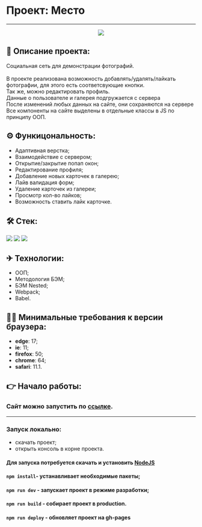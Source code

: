 # Проект: Место
------
<div align="center">
<img  src="https://i.ibb.co/7rFQM7x/localhost-8080-1.png" align="center">
</div>


## 📖 Описание проекта:
Социальная сеть для демонстрации фотографий.<br><br>
В проекте реализована возможность добавлять/удалять/лайкать фотографии, для этого есть соответсвующие кнопки.<br>
Так же, можно редактировать профиль.<br>
Данные о пользователе и галерея подгружается с сервера<br>
После изменений любых данных на сайте, они сохраняются на сервере<br>
Все компоненты на сайте выделены в отдельные классы в JS по принципу ООП.<br>

## ⚙ Функицональность:
* Адаптивная верстка;
* Взаимодействие с сервером;
* Открытие/закрытие попап окон;
* Редактирование профиля;
* Добавление новых карточек в галерею;
* Лайв валидация форм;
* Удаление карточек из галереи;
* Просмотр кол-во лайков;
* Возможность ставить лайк карточке.

## 🛠 Стек:
<p>
  <img src="https://img.shields.io/badge/Html-gray?style=for-the-badge&logo=HTML5&logoColor=red/">
  <img src="https://img.shields.io/badge/CSS-gray?style=for-the-badge&logo=CSS3&logoColor=orange/"> 
  <img src="https://img.shields.io/badge/JavaScript-gray?style=for-the-badge&logo=JavaScript&logoColor=/">
</p>

## ✈ Технологии:
* ООП;
* Методология БЭМ;
* БЭМ Nested;
* Webpack;
* Babel.

## 👨‍⚖️ Минимальные требования к версии браузера:
* __edge__: 17;
* __ie__: 11;
* __firefox__: 50;
* __chrome__: 64;
* __safari__: 11.1.

## 👉 Начало работы:

### Сайт можно запустить по [ссылке](https://skoroxodtwo.github.io/mesto/).

----
### Запуск локально:

- скачать проект;
- открыть консоль в корне проекта.

#### Для запуска потребуется скачать и установить [NodeJS](https://nodejs.org/en/)

#### `npm install`- устанавливает необходимые пакеты;<br/>
#### `npm run dev` - запускает проект в режиме разработки;<br/>
#### `npm run build` - собирает проект в production.<br/>
#### `npm run deploy` - обновляет проект на gh-pages

